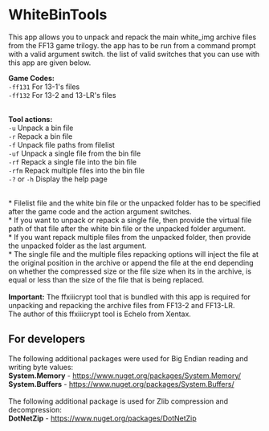 # WhiteBinTools
This app allows you to unpack and repack the main white_img archive files from the FF13 game trilogy. the app has to be run from a command prompt with a valid argument switch. the list of valid switches that you can use with this app are given below. 

**Game Codes:**
<br>``-ff131`` For 13-1's files
<br>``-ff132`` For 13-2 and 13-LR's files


<br>**Tool actions:**
<br>``-u`` Unpack a bin file
<br>``-r`` Repack a bin file
<br>``-f`` Unpack file paths from filelist
<br>``-uf`` Unpack a single file from the bin file
<br>``-rf`` Repack a single file into the bin file
<br>``-rfm`` Repack multiple files into the bin file
<br>``-?`` or ``-h`` Display the help page
<br>

<br>* Filelist file and the white bin file or the unpacked folder has to be specified after the game code and the action argument switches.
<br>* If you want to unpack or repack a single file, then provide the virtual file path of that file after the white bin file or the unpacked folder argument.
<br>* If you want repack multiple files from the unpacked folder, then provide the unpacked folder as the last argument.
<br>* The single file and the multiple files repacking options will inject the file at the original position in the archive or append the file at the end depending on whether the compressed size or the file size when its in the archive, is equal or less than the size of the file that is being replaced.
<br>
<br>**Important:** The ffxiiicrypt tool that is bundled with this app is required for unpacking and repacking the archive files from FF13-2 and FF13-LR. 
<br>The author of this ffxiiicrypt tool is Echelo from Xentax.

## For developers
The following additional packages were used for Big Endian reading and writing byte values:
<br>**System.Memory** - https://www.nuget.org/packages/System.Memory/
<br>**System.Buffers** - https://www.nuget.org/packages/System.Buffers/
<br>
<br>
The following additional package is used for Zlib compression and decompression:
<br>**DotNetZip** - https://www.nuget.org/packages/DotNetZip
